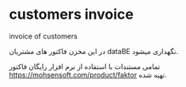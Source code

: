 # customers invoice
 invoice of customers


در این مخزن فاکتور های مشتریان
 dataBE
نگهداری میشود.

تمامی مستندات با استفاده از نرم افزار رایگان فاکتور
 https://mohsensoft.com/product/faktor
تهیه شده.
